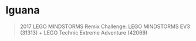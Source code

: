 # Iguana

> 2017 LEGO MINDSTORMS Remix Challenge: LEGO MINDSTORMS EV3 (31313) + LEGO Technic Extreme Adventure (42069)
